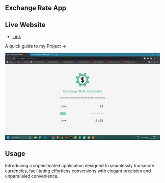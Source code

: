 ## Exchange Rate App

## Live Website

- [Link](https://harsh-sangwan2003.github.io/exchange-rate-calculator/)

A quick guide to my Project ->

<img src ="/image.webp">

## Usage

Introducing a sophisticated application designed to seamlessly transmute currencies, facilitating effortless conversions with elegant precision and unparalleled convenience.